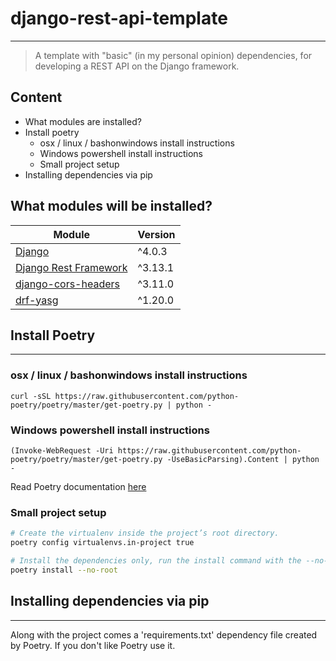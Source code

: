# django-rest-api-template

---

> A template with "basic" (in my personal opinion) dependencies, for developing a REST API on the Django framework.

## Content

* What modules are installed?
* Install poetry
  * osx / linux / bashonwindows install instructions
  * Windows powershell install instructions
  * Small project setup
* Installing dependencies via pip

##  What modules will be installed?

| Module | Version |
| ------ | ------- |
| [Django](https://docs.djangoproject.com/en/4.0/) | ^4.0.3 |
| [Django Rest Framework](https://www.django-rest-framework.org/) | ^3.13.1 |
| [django-cors-headers](https://github.com/adamchainz/django-cors-headers) | ^3.11.0 |
| [drf-yasg](https://drf-yasg.readthedocs.io/en/stable/index.html) | ^1.20.0 |

## Install Poetry

---

### osx / linux / bashonwindows install instructions

```shell
curl -sSL https://raw.githubusercontent.com/python-poetry/poetry/master/get-poetry.py | python -
```

### Windows powershell install instructions
```
(Invoke-WebRequest -Uri https://raw.githubusercontent.com/python-poetry/poetry/master/get-poetry.py -UseBasicParsing).Content | python -
```

Read Poetry documentation [here](https://python-poetry.org/docs/)

### Small project setup

```sh
# Create the virtualenv inside the project’s root directory.
poetry config virtualenvs.in-project true

# Install the dependencies only, run the install command with the --no-root flag
poetry install --no-root
```

## Installing dependencies via pip

---

Along with the project comes a 'requirements.txt' dependency file created by Poetry. If you don't like Poetry use it.